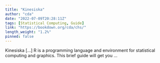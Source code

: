 ```yaml
---
title: "Kinesiska"
author: "cda"
date: "2022-07-09T20:28:11Z"
tags: [Statistical Computing, Guide]
link: "https://bookdown.org/cda/chs/"
length_weight: "1.2%"
pinned: false
---
```


Kinesiska [...] R is a programming language and environment for statistical computing and graphics. This brief guide will get you ...
